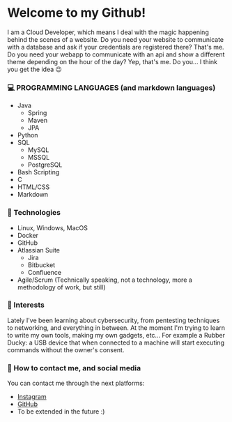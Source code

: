 # Welcome to my Github! #

I am a Cloud Developer, which means I deal with the magic happening behind the scenes of a website. Do you need your website to communicate with a database and ask if your credentials are registered there? That's me. Do you need your webapp to communicate with an api and show a different theme depending on the hour of the day? Yep, that's me. Do you... I think you get the idea 😉


### 💻 PROGRAMMING LANGUAGES (and markdown languages) ###

  * Java
    * Spring
    * Maven
    * JPA
  * Python
  * SQL
    * MySQL
    * MSSQL
    * PostgreSQL
  * Bash Scripting
  * C
  * HTML/CSS
  * Markdown

### 📱 Technologies 

  * Linux, Windows, MacOS
  * Docker
  * GitHub
  * Atlassian Suite
    * Jira
    * Bitbucket
    * Confluence
  * Agile/Scrum (Technically speaking, not a technology, more a methodology of work, but still)

### 💬 Interests ###

Lately I've been learning about cybersecurity, from pentesting techniques to networking, and everything in between. At the moment I'm trying to learn to write my own tools, making my own gadgets, etc... 
For example a Rubber Ducky: a USB device that when connected to a machine will start executing commands without the owner's consent.
  
### 📨 How to contact me, and social media ###

You can contact me through the next platforms:
  * [Instagram](https://www.instagram.com/somecodingguy/)
  * [GitHub](https://github.com/Some-CodingGuy/)
  * To be extended in the future :)
